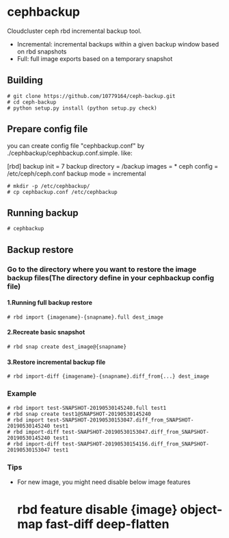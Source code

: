 # cephbackup

Cloudcluster ceph rbd incremental backup tool.
* Incremental: incremental backups within a given backup window based on rbd snapshots
* Full: full image exports based on a temporary snapshot


## Building
    # git clone https://github.com/10779164/ceph-backup.git
    # cd ceph-backup
    # python setup.py install (python setup.py check)


## Prepare config file
you can create config file "cephbackup.conf" by ./cephbackup/cephbackup.conf.simple. like:

[rbd]
backup init = 7 
backup directory = /backup
images = *
ceph config = /etc/ceph/ceph.conf
backup mode = incremental

    # mkdir -p /etc/cephbackup/
    # cp cephbackup.conf /etc/cephbackup


## Running backup
    # cephbackup


## Backup restore
### Go to the directory where you want to restore the image backup files(The directory define in your cephbackup config file)
#### 1.Running full backup restore
    # rbd import {imagename}-{snapname}.full dest_image

#### 2.Recreate basic snapshot
    # rbd snap create dest_image@{snapname} 

#### 3.Restore incremental backup file
    # rbd import-diff {imagename}-{snapname}.diff_from{...} dest_image


### Example
    # rbd import test-SNAPSHOT-20190530145240.full test1
    # rbd snap create test1@SNAPSHOT-20190530145240
    # rbd import test-SNAPSHOT-20190530153047.diff_from_SNAPSHOT-20190530145240 test1
    # rbd import-diff test-SNAPSHOT-20190530153047.diff_from_SNAPSHOT-20190530145240 test1
    # rbd import-diff test-SNAPSHOT-20190530154156.diff_from_SNAPSHOT-20190530153047 test1


### Tips
*  For new image, you might need disable below image features
    # rbd feature disable {image} object-map fast-diff deep-flatten    	
